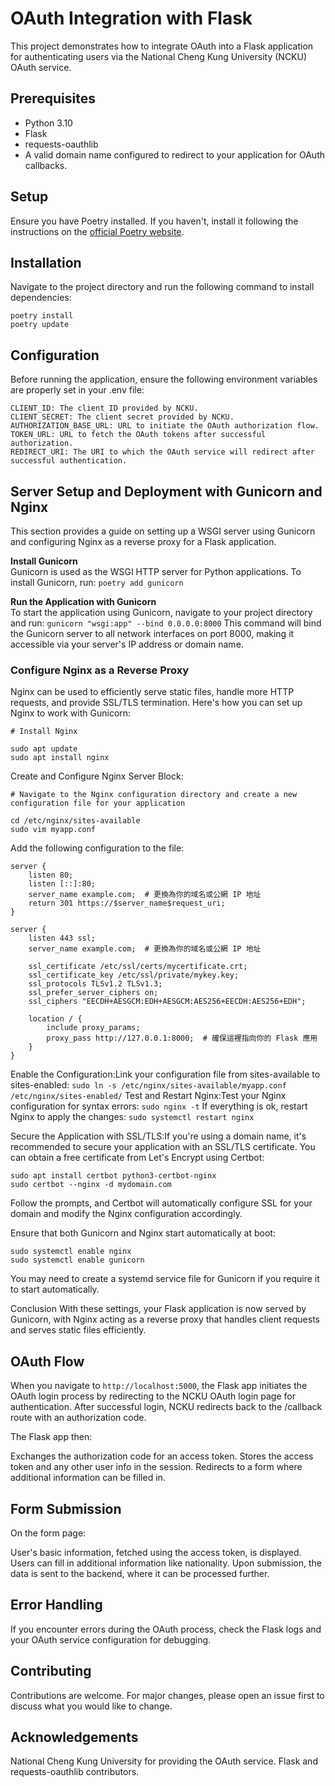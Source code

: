 # OAuth Integration with Flask

This project demonstrates how to integrate OAuth into a Flask application for authenticating users via the National Cheng Kung University (NCKU) OAuth service.

## Prerequisites

- Python 3.10
- Flask
- requests-oauthlib
- A valid domain name configured to redirect to your application for OAuth callbacks.

## Setup

Ensure you have Poetry installed. If you haven't, install it following the instructions on the [official Poetry website](https://python-poetry.org/docs/).

## Installation

Navigate to the project directory and run the following command to install dependencies:

```
poetry install
poetry update
```

## Configuration
Before running the application, ensure the following environment variables are properly set in your .env file:

```
CLIENT_ID: The client ID provided by NCKU.
CLIENT_SECRET: The client secret provided by NCKU.
AUTHORIZATION_BASE_URL: URL to initiate the OAuth authorization flow.
TOKEN_URL: URL to fetch the OAuth tokens after successful authorization.
REDIRECT_URI: The URI to which the OAuth service will redirect after successful authentication.
```

## Server Setup and Deployment with Gunicorn and Nginx

This section provides a guide on setting up a WSGI server using Gunicorn and configuring Nginx as a reverse proxy for a Flask application.

**Install Gunicorn**  
Gunicorn is used as the WSGI HTTP server for Python applications. To install Gunicorn, run:
```poetry add gunicorn```

**Run the Application with Gunicorn**  
To start the application using Gunicorn, navigate to your project directory and run:
```gunicorn "wsgi:app" --bind 0.0.0.0:8000```
This command will bind the Gunicorn server to all network interfaces on port 8000, making it accessible via your server's IP address or domain name.

### Configure Nginx as a Reverse Proxy
Nginx can be used to efficiently serve static files, handle more HTTP requests, and provide SSL/TLS termination. 
Here's how you can set up Nginx to work with Gunicorn:

```
# Install Nginx

sudo apt update
sudo apt install nginx
```
Create and Configure Nginx Server Block:
```
# Navigate to the Nginx configuration directory and create a new configuration file for your application

cd /etc/nginx/sites-available
sudo vim myapp.conf
```
Add the following configuration to the file:
```
server {
    listen 80;
    listen [::]:80;
    server_name example.com;  # 更換為你的域名或公網 IP 地址
    return 301 https://$server_name$request_uri;
}

server {
    listen 443 ssl;
    server_name example.com;  # 更換為你的域名或公網 IP 地址

    ssl_certificate /etc/ssl/certs/mycertificate.crt;
    ssl_certificate_key /etc/ssl/private/mykey.key;
    ssl_protocols TLSv1.2 TLSv1.3;
    ssl_prefer_server_ciphers on;
    ssl_ciphers "EECDH+AESGCM:EDH+AESGCM:AES256+EECDH:AES256+EDH";

    location / {
        include proxy_params;
        proxy_pass http://127.0.0.1:8000;  # 確保這裡指向你的 Flask 應用
    }
}
```
Enable the Configuration:Link your configuration file from sites-available to sites-enabled:
```sudo ln -s /etc/nginx/sites-available/myapp.conf /etc/nginx/sites-enabled/```
Test and Restart Nginx:Test your Nginx configuration for syntax errors:
```sudo nginx -t```
If everything is ok, restart Nginx to apply the changes:
```sudo systemctl restart nginx```

Secure the Application with SSL/TLS:If you're using a domain name, it's recommended to secure your application with an SSL/TLS certificate. 
You can obtain a free certificate from Let's Encrypt using Certbot:
```
sudo apt install certbot python3-certbot-nginx
sudo certbot --nginx -d mydomain.com
```
Follow the prompts, and Certbot will automatically configure SSL for your domain and modify the Nginx configuration accordingly.

Ensure that both Gunicorn and Nginx start automatically at boot:
```
sudo systemctl enable nginx
sudo systemctl enable gunicorn
```
You may need to create a systemd service file for Gunicorn if you require it to start automatically.

Conclusion
With these settings, your Flask application is now served by Gunicorn, with Nginx acting as a reverse proxy that handles client requests and serves static files efficiently.

## OAuth Flow
When you navigate to `http://localhost:5000`, the Flask app initiates the OAuth login process by redirecting to the NCKU OAuth login page for authentication. After successful login, NCKU redirects back to the /callback route with an authorization code.

The Flask app then:

Exchanges the authorization code for an access token.
Stores the access token and any other user info in the session.
Redirects to a form where additional information can be filled in.

## Form Submission
On the form page:

User's basic information, fetched using the access token, is displayed.
Users can fill in additional information like nationality.
Upon submission, the data is sent to the backend, where it can be processed further.

## Error Handling
If you encounter errors during the OAuth process, check the Flask logs and your OAuth service configuration for debugging.

## Contributing
Contributions are welcome. For major changes, please open an issue first to discuss what you would like to change.

## Acknowledgements
National Cheng Kung University for providing the OAuth service.
Flask and requests-oauthlib contributors.
